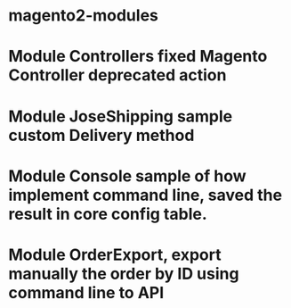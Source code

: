 # magento2-modules

# Module Controllers fixed Magento Controller deprecated action
# Module JoseShipping sample custom Delivery method
# Module Console sample of how implement command line, saved the result in core config table.
# Module OrderExport, export manually the order by ID using command line to API
